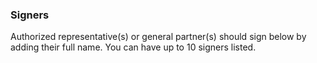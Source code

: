 ---
---

### Signers

Authorized representative(s) or general partner(s) should sign below by adding their full name. You can have up to 10 signers listed.
